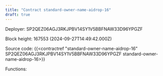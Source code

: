 ```yaml
---
title: "Contract standard-owner-name-aidrop-16"
draft: true
---
```

Deployer: SP2QEZ06AGJ3RKJPBV14SY1V5BBFNAW33D96YPGZF


 



Block height: 167553 (2024-09-27T14:49:42.000Z)

Source code: {{<contractref "standard-owner-name-aidrop-16" SP2QEZ06AGJ3RKJPBV14SY1V5BBFNAW33D96YPGZF standard-owner-name-aidrop-16>}}

Functions:


